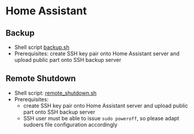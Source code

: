 # Home Assistant

## Backup

- Shell script [backup.sh](backup.sh)
- Prerequisites: create SSH key pair onto Home Assistant server and upload public part onto SSH backup server

## Remote Shutdown

- Shell script: [remote_shutdown.sh](remote_shutdown.sh)
- Prerequisites:
    - create SSH key pair onto Home Assistant server and upload public part onto SSH backup server
    - SSH user must be able to issue `sudo poweroff`, so please adapt sudoers file configuration accordingly